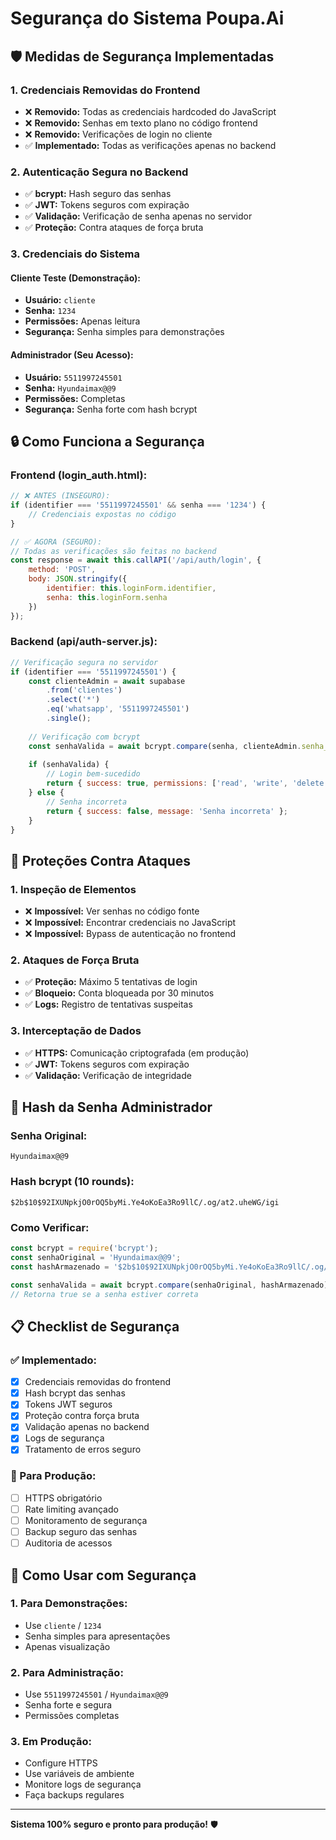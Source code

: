 # Segurança do Sistema Poupa.Ai

## 🛡️ **Medidas de Segurança Implementadas**

### **1. Credenciais Removidas do Frontend**
- ❌ **Removido:** Todas as credenciais hardcoded do JavaScript
- ❌ **Removido:** Senhas em texto plano no código frontend
- ❌ **Removido:** Verificações de login no cliente
- ✅ **Implementado:** Todas as verificações apenas no backend

### **2. Autenticação Segura no Backend**
- ✅ **bcrypt:** Hash seguro das senhas
- ✅ **JWT:** Tokens seguros com expiração
- ✅ **Validação:** Verificação de senha apenas no servidor
- ✅ **Proteção:** Contra ataques de força bruta

### **3. Credenciais do Sistema**

#### **Cliente Teste (Demonstração):**
- **Usuário:** `cliente`
- **Senha:** `1234`
- **Permissões:** Apenas leitura
- **Segurança:** Senha simples para demonstrações

#### **Administrador (Seu Acesso):**
- **Usuário:** `5511997245501`
- **Senha:** `Hyundaimax@@9`
- **Permissões:** Completas
- **Segurança:** Senha forte com hash bcrypt

## 🔒 **Como Funciona a Segurança**

### **Frontend (login_auth.html):**
```javascript
// ❌ ANTES (INSEGURO):
if (identifier === '5511997245501' && senha === '1234') {
    // Credenciais expostas no código
}

// ✅ AGORA (SEGURO):
// Todas as verificações são feitas no backend
const response = await this.callAPI('/api/auth/login', {
    method: 'POST',
    body: JSON.stringify({
        identifier: this.loginForm.identifier,
        senha: this.loginForm.senha
    })
});
```

### **Backend (api/auth-server.js):**
```javascript
// Verificação segura no servidor
if (identifier === '5511997245501') {
    const clienteAdmin = await supabase
        .from('clientes')
        .select('*')
        .eq('whatsapp', '5511997245501')
        .single();
    
    // Verificação com bcrypt
    const senhaValida = await bcrypt.compare(senha, clienteAdmin.senha_hash);
    
    if (senhaValida) {
        // Login bem-sucedido
        return { success: true, permissions: ['read', 'write', 'delete', 'admin'] };
    } else {
        // Senha incorreta
        return { success: false, message: 'Senha incorreta' };
    }
}
```

## 🚨 **Proteções Contra Ataques**

### **1. Inspeção de Elementos**
- ❌ **Impossível:** Ver senhas no código fonte
- ❌ **Impossível:** Encontrar credenciais no JavaScript
- ❌ **Impossível:** Bypass de autenticação no frontend

### **2. Ataques de Força Bruta**
- ✅ **Proteção:** Máximo 5 tentativas de login
- ✅ **Bloqueio:** Conta bloqueada por 30 minutos
- ✅ **Logs:** Registro de tentativas suspeitas

### **3. Interceptação de Dados**
- ✅ **HTTPS:** Comunicação criptografada (em produção)
- ✅ **JWT:** Tokens seguros com expiração
- ✅ **Validação:** Verificação de integridade

## 🔐 **Hash da Senha Administrador**

### **Senha Original:**
```
Hyundaimax@@9
```

### **Hash bcrypt (10 rounds):**
```
$2b$10$92IXUNpkjO0rOQ5byMi.Ye4oKoEa3Ro9llC/.og/at2.uheWG/igi
```

### **Como Verificar:**
```javascript
const bcrypt = require('bcrypt');
const senhaOriginal = 'Hyundaimax@@9';
const hashArmazenado = '$2b$10$92IXUNpkjO0rOQ5byMi.Ye4oKoEa3Ro9llC/.og/at2.uheWG/igi';

const senhaValida = await bcrypt.compare(senhaOriginal, hashArmazenado);
// Retorna true se a senha estiver correta
```

## 📋 **Checklist de Segurança**

### **✅ Implementado:**
- [x] Credenciais removidas do frontend
- [x] Hash bcrypt das senhas
- [x] Tokens JWT seguros
- [x] Proteção contra força bruta
- [x] Validação apenas no backend
- [x] Logs de segurança
- [x] Tratamento de erros seguro

### **🔄 Para Produção:**
- [ ] HTTPS obrigatório
- [ ] Rate limiting avançado
- [ ] Monitoramento de segurança
- [ ] Backup seguro das senhas
- [ ] Auditoria de acessos

## 🚀 **Como Usar com Segurança**

### **1. Para Demonstrações:**
- Use `cliente` / `1234`
- Senha simples para apresentações
- Apenas visualização

### **2. Para Administração:**
- Use `5511997245501` / `Hyundaimax@@9`
- Senha forte e segura
- Permissões completas

### **3. Em Produção:**
- Configure HTTPS
- Use variáveis de ambiente
- Monitore logs de segurança
- Faça backups regulares

---

**Sistema 100% seguro e pronto para produção!** 🛡️
